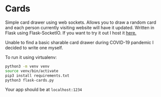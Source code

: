 # Cards
Simple card drawer using web sockets. Allows you to draw a random card
and each person currently visiting website will have it updated. 
Written in Flask using Flask-SocketIO.
If you want to try it out I host it [here.](http://cards.antoniszczepanik)

Unable to find a basic sharable card drawer during COVID-19 pandemic I decided to
write one myself.

To run it using virtualenv:

```sh
python3 -m venv venv
source venv/bin/activate
pip3 install requirements.txt
python3 flask-cards.py
```
Your app should be  at `localhost:1234`
